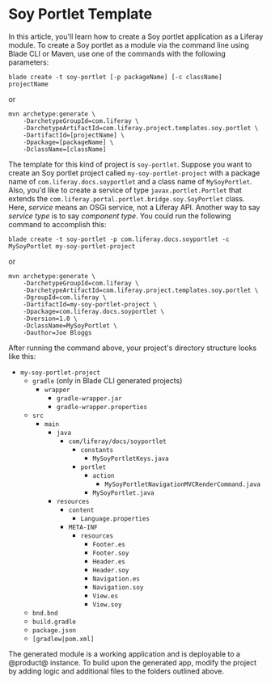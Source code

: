 # Soy Portlet Template [](id=soy-portlet-template)

In this article, you'll learn how to create a Soy portlet application as
a Liferay module. To create a Soy portlet as a module via the command
line using Blade CLI or Maven, use one of the commands with the following
parameters:

    blade create -t soy-portlet [-p packageName] [-c className] projectName

or

    mvn archetype:generate \
        -DarchetypeGroupId=com.liferay \
        -DarchetypeArtifactId=com.liferay.project.templates.soy.portlet \
        -DartifactId=[projectName] \
        -Dpackage=[packageName] \
        -DclassName=[className]

The template for this kind of project is `soy-portlet`. Suppose you want to
create an Soy portlet project called `my-soy-portlet-project` with a package
name of `com.liferay.docs.soyportlet` and a class name of `MySoyPortlet`. Also,
you'd like to create a service of type `javax.portlet.Portlet` that extends the
`com.liferay.portal.portlet.bridge.soy.SoyPortlet` class. Here,
*service* means an OSGi service, not a Liferay API. Another way to say *service
type* is to say *component type*. You could run the following command to
accomplish this:

    blade create -t soy-portlet -p com.liferay.docs.soyportlet -c MySoyPortlet my-soy-portlet-project

or

    mvn archetype:generate \
        -DarchetypeGroupId=com.liferay \
        -DarchetypeArtifactId=com.liferay.project.templates.soy.portlet \
        -DgroupId=com.liferay \
        -DartifactId=my-soy-portlet-project \
        -Dpackage=com.liferay.docs.soyportlet \
        -Dversion=1.0 \
        -DclassName=MySoyPortlet \
        -Dauthor=Joe Bloggs

After running the command above, your project's directory structure looks like
this:

- `my-soy-portlet-project`
    - `gradle` (only in Blade CLI generated projects)
        - `wrapper`
            - `gradle-wrapper.jar`
            - `gradle-wrapper.properties`
    - `src`
        - `main`
            - `java`
                - `com/liferay/docs/soyportlet`
                    - `constants`
                        - `MySoyPortletKeys.java`
                    - `portlet`
                        - `action`
                            - `MySoyPortletNavigationMVCRenderCommand.java`
                        - `MySoyPortlet.java`
            - `resources`
                - `content`
                    - `Language.properties`
                - `META-INF`
                    - `resources`
                        - `Footer.es`
                        - `Footer.soy`
                        - `Header.es`
                        - `Header.soy`
                        - `Navigation.es`
                        - `Navigation.soy`
                        - `View.es`
                        - `View.soy`
    - `bnd.bnd`
    - `build.gradle`
    - `package.json`
    - `[gradlew|pom.xml]`

The generated module is a working application and is deployable to a @product@
instance. To build upon the generated app, modify the project by adding logic
and additional files to the folders outlined above.
